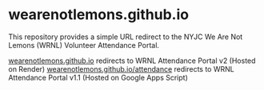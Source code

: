 # wearenotlemons.github.io

This repository provides a simple URL redirect to the NYJC We Are Not Lemons (WRNL) Volunteer Attendance Portal.

[wearenotlemons.github.io](https://wearenotlemons.github.io) redirects to WRNL Attendance Portal v2 (Hosted on Render)
[wearenotlemons.github.io/attendance](https://wearenotlemons.github.io/attendance) redirects to WRNL Attendance Portal v1.1 (Hosted on Google Apps Script)
